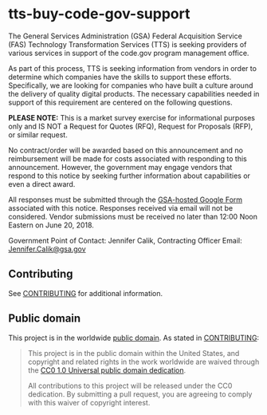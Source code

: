 # tts-buy-code-gov-support

The General Services Administration (GSA) Federal Acquisition Service (FAS) Technology Transformation Services (TTS) is seeking providers of various services in support of the code.gov program management office.

As part of this process, TTS is seeking information from vendors in order to determine which companies have the skills to support these efforts. Specifically, we are looking for companies who have built a culture around the delivery of quality digital products. The necessary capabilities needed in support of this requirement are centered on the following questions.

**PLEASE NOTE:** This is a market survey exercise for informational purposes only and IS NOT a Request for Quotes (RFQ), Request for Proposals (RFP), or similar request.

No contract/order will be awarded based on this announcement and no reimbursement will be made for costs associated with responding to this announcement. However, the government may engage vendors that respond to this notice by seeking further information about capabilities or even a direct award.

All responses must be submitted through the [GSA-hosted Google Form](https://goo.gl/forms/OEHu6yPj8XGiUZnn2) associated with this notice. Responses received via email will not be considered. Vendor submissions must be received no later than 12:00 Noon Eastern on June 20, 2018.

Government Point of Contact: Jennifer Calik, Contracting Officer
Email: Jennifer.Calik@gsa.gov

## Contributing

See [CONTRIBUTING](CONTRIBUTING.md) for additional information.

## Public domain

This project is in the worldwide [public domain](LICENSE.md). As stated in
[CONTRIBUTING](CONTRIBUTING.md):

> This project is in the public domain within the United States, and copyright and related rights in
> the work worldwide are waived through the [CC0 1.0 Universal public domain
> dedication](https://creativecommons.org/publicdomain/zero/1.0/).
>
> All contributions to this project will be released under the CC0 dedication. By submitting a pull
> request, you are agreeing to comply with this waiver of copyright interest.

